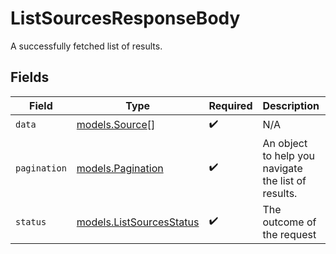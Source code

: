 # ListSourcesResponseBody

A successfully fetched list of results.


## Fields

| Field                                                                    | Type                                                                     | Required                                                                 | Description                                                              | Example                                                                  |
| ------------------------------------------------------------------------ | ------------------------------------------------------------------------ | ------------------------------------------------------------------------ | ------------------------------------------------------------------------ | ------------------------------------------------------------------------ |
| `data`                                                                   | [models.Source](../../models/shared/source.md)[]                         | :heavy_check_mark:                                                       | N/A                                                                      |                                                                          |
| `pagination`                                                             | [models.Pagination](../../models/shared/pagination.md)                   | :heavy_check_mark:                                                       | An object to help you navigate the list of results.                      |                                                                          |
| `status`                                                                 | [models.ListSourcesStatus](../../models/operations/listsourcesstatus.md) | :heavy_check_mark:                                                       | The outcome of the request                                               | success                                                                  |